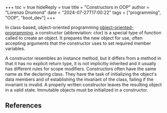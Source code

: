 +++
toc = true
hideReply = true
title = "Constructors in OOP"
author = "Lorenzo Drumond"
date = "2024-07-27T17:00:22"
tags = ["programming",  "OOP",  "boot_dev"]
+++



In class-based, object-oriented programming [object-oriented-programming](/wiki/object-oriented-programming/), a constructor (abbreviation: ctor) is a special type of function called to create an object. It prepares the new object for use, often accepting arguments that the constructor uses to set required member variables.

A constructor resembles an instance method, but it differs from a method in that it has no explicit return type, it is not implicitly inherited and it usually has different rules for scope modifiers. Constructors often have the same name as the declaring class. They have the task of initializing the object's data members and of establishing the invariant of the class, failing if the invariant is invalid. A properly written constructor leaves the resulting object in a valid state. Immutable objects must be initialized in a constructor.

## References
